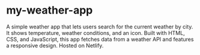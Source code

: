 # my-weather-app
A simple weather app that lets users search for the current weather by city. It shows temperature, weather conditions, and an icon. Built with HTML, CSS, and JavaScript, this app fetches data from a weather API and features a responsive design. Hosted on Netlify.
